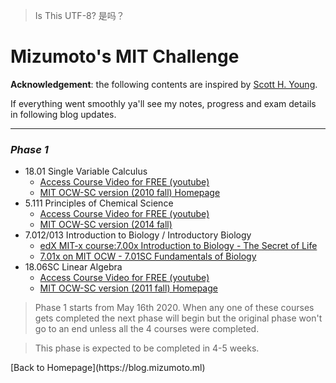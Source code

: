 > Is This UTF-8?
> 是吗？
# <b>Mizumoto's MIT Challenge</b>
**Acknowledgement**: the following contents are inspired by [Scott H. Young](https://www.scotthyoung.com/blog/myprojects/mit-challenge-2/).

If everything went smoothly ya'll see my notes, progress and exam details in following blog updates.

---
### _Phase 1_
<p>

+ 18.01 Single Variable Calculus
    - [Access Course Video for FREE (youtube)](https://www.youtube.com/playlist?list=PL21BCE50ABFF029F1)
    - [MIT OCW-SC version (2010 fall) Homepage](https://ocw.mit.edu/courses/mathematics/18-01sc-single-variable-calculus-fall-2010/)
+ 5.111 Principles of Chemical Science
    - [Access Course Video for FREE (youtube)](https://www.youtube.com/playlist?list=PLUl4u3cNGP63vgoqGQDciPo6V5TPI0u9r)
    - [MIT OCW-SC version (2014 fall)](https://ocw.mit.edu/courses/chemistry/5-111sc-principles-of-chemical-science-fall-2014/)
+ 7.012/013 Introduction to Biology / Introductory Biology
    - [edX MIT-x course:7.00x Introduction to Biology - The Secret of Life](https://www.edx.org/course/introduction-to-biology-the-secret-of-life-3?utm_medium=affiliate_partner&utm_source=ocwprod-mit-opencourseware?utm_source=OCW&utm_medium=CHP&utm_campaign=OCW)
    - [7.01x on MIT OCW - 7.01SC Fundamentals of Biology](https://ocw.mit.edu/courses/biology/7-01sc-fundamentals-of-biology-fall-2011/)
+ 18.06SC Linear Algebra
    - [Access Course Video for FREE (youtube)](https://www.youtube.com/playlist?list=PL221E2BBF13BECF6C)
    - [MIT OCW-SC version (2011 fall) Homepage](https://ocw.mit.edu/courses/mathematics/18-06sc-linear-algebra-fall-2011/)

> Phase 1 starts from May 16th 2020. When any one of these courses gets completed the next phase will begin but the original phase won't go to an end unless all the 4 courses were completed.

> This phase is expected to be completed in 4-5 weeks.

</p>

<p contents="Links">
[Back to Homepage](https://blog.mizumoto.ml)
</p>

